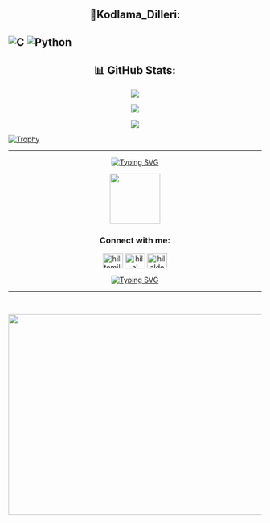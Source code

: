 
<p align="center">
  <h2 align="center">🔧Kodlama_Dilleri: </h2>
</p>

![C](https://img.shields.io/badge/c-%2300599C.svg?style=for-the-badge&logo=c&logoColor=white) ![Python](https://img.shields.io/badge/python-3670A0?style=for-the-badge&logo=python&logoColor=ffdd54)
---
<p align="center">
  <h2 align="center">📊 GitHub Stats:</h2>
</p>

<p align="center">
<img src="https://github-readme-stats.vercel.app/api?username=bebejan01&theme=blue-green&hide_border=false&include_all_commits=true&count_private=false">
</p>
<p align="center">
<img src="https://github-readme-streak-stats.herokuapp.com/?user=bebejan01&theme=blue-green&hide_border=false">
</p>
<p align="center">
<img src="https://github-readme-stats.vercel.app/api/top-langs/?username=bebejan01&theme=blue-green&hide_border=false&include_all_commits=true&count_private=false&layout=compact">

 [![Trophy](https://github-profile-trophy.vercel.app/?username=bebejan01&theme=algolia&margin-w=15&margin-h=15)](https://github.com/ryo-ma/github-profile-trophy)
 
</p>

---

<p align="center">
	<a href="https://git.io/typing-svg"><img src="https://readme-typing-svg.demolab.com?font=Fira+Code&pause=1000&center=true&vCenter=true&width=440&lines=%F0%9F%8C%BB++%F0%9F%8C%BB++%F0%9F%8C%BB++%F0%9F%8C%BB++%F0%9F%8C%BB++%F0%9F%8C%BB++%F0%9F%8C%BB++%F0%9F%8C%BB++%F0%9F%8C%BB;%F0%9F%8C%B8++%F0%9F%8C%B8++%F0%9F%8C%B8++%F0%9F%8C%B8++%F0%9F%8C%B8+++%F0%9F%8C%B8++%F0%9F%8C%B8++%F0%9F%8C%B8+++%F0%9F%8C%B8;%F0%9F%8C%BC++%F0%9F%8C%BC++%F0%9F%8C%BC++%F0%9F%8C%BC++%F0%9F%8C%BC++%F0%9F%8C%BC++%F0%9F%8C%BC++%F0%9F%8C%BC++%F0%9F%8C%BC" alt="Typing SVG" /></a>
</p>
<p align="center">
  <img src="https://media.giphy.com/media/LnQjpWaON8nhr21vNW/giphy.gif" width="100">
   <h3 align="center">Connect with me:</h3>
</p>
<p align="center">
<a href="https://x.com/Mustafa39420908" target="blank"><img align="center" src="https://raw.githubusercontent.com/rahuldkjain/github-profile-readme-generator/master/src/images/icons/Social/twitter.svg" alt="hilitomilito1" height="30" width="40" /></a>
<a href="https://www.linkedin.com/in/mustafa-kemal-demirel-0010992a5/" target="blank"><img align="center" src="https://raw.githubusercontent.com/rahuldkjain/github-profile-readme-generator/master/src/images/icons/Social/linked-in-alt.svg" alt="hilal dedek" height="30" width="40" /></a>
<a href="https://www.instagram.com/mustafa_demirel47/" target="blank"><img align="center" src="https://raw.githubusercontent.com/rahuldkjain/github-profile-readme-generator/master/src/images/icons/Social/instagram.svg" alt="hilaldedek" height="30" width="40" /></a>
</p>
<p align="center">
	<a href="https://git.io/typing-svg"><img src="https://readme-typing-svg.demolab.com?font=Fira+Code&pause=1000&center=true&vCenter=true&width=440&lines=%F0%9F%8C%BB++%F0%9F%8C%BB++%F0%9F%8C%BB++%F0%9F%8C%BB++%F0%9F%8C%BB++%F0%9F%8C%BB++%F0%9F%8C%BB++%F0%9F%8C%BB++%F0%9F%8C%BB;%F0%9F%8C%B8++%F0%9F%8C%B8++%F0%9F%8C%B8++%F0%9F%8C%B8++%F0%9F%8C%B8+++%F0%9F%8C%B8++%F0%9F%8C%B8++%F0%9F%8C%B8+++%F0%9F%8C%B8;%F0%9F%8C%BC++%F0%9F%8C%BC++%F0%9F%8C%BC++%F0%9F%8C%BC++%F0%9F%8C%BC++%F0%9F%8C%BC++%F0%9F%8C%BC++%F0%9F%8C%BC++%F0%9F%8C%BC" alt="Typing SVG" /></a>
</p>

--- 


<br/>

<p align="center">
  <img src="https://github.com/bebejan01/assets/blob/main/3HeZ.gif" width="800" height="400">
</p>



